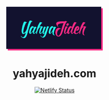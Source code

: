 <p align="center">
  <a href="www.yahyajideh.com">
    <img alt="Yahya Jideh" src="src/image/../images/readme-logo.png" width="50%" />
  </a>
</p>
<h1 align="center">
  yahyajideh.com
</h1>

<p align="center">
  <a href="https://app.netlify.com/sites/yahyajideh/deploys">
    <img src="https://api.netlify.com/api/v1/badges/992cac9c-730b-4cb1-a970-b266ac8c5554/deploy-status" alt="Netlify Status" />
  </a>
</p>
